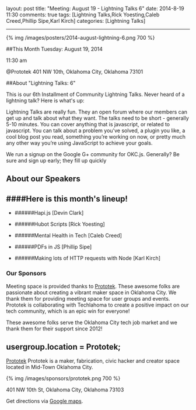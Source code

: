 layout: post
title: "Meeting: August 19 - Lightning Talks 6"
date: 2014-8-19 11:30
comments: true
tags: [Lightning Talks,Rick Yoesting,Caleb Creed,Phillip Sipe,Karl Kirch]
categories: [Lightning Talks]

---
{% img /images/posters/2014-august-lightning-6.png 700 %}

##This Month
Tuesday: August 19, 2014

11:30 am

@Prototek
401 NW 10th,
Oklahoma City, Oklahoma
73101


##About "Lightning Talks: 6"

This is our 6th Installment of Community Lightning Talks. Never heard of a lightning talk? Here is what's up:

Lightning Talks are really fun. They an open forum where our members can get up and talk about what they want. The talks need to be short - generally 5-10 minutes. You can cover anything that is javascript, or related to javascript. You can talk about a problem you've solved, a plugin you like, a cool blog post you read, something you’re working on now, or pretty much any other way you’re using JavaScript to achieve your goals.

We run a signup on the Google G+ community for OKC.js.  Generally? Be sure and sign up early; they fill up quickly

<!-- more -->

## About our Speakers

####Here is this month's lineup!
----------------------------------------------------------
- ######Hapi.js [Devin Clark]

- ######Hubot Scripts [Rick Yoesting]

- ######Mental Health in Tech [Caleb Creed]

- ######PDFs in JS [Phillip Sipe] 

- ######Making lots of HTTP requests with Node [Karl Kirch]

### Our Sponsors
Meeting space is provided thanks to [Prototek](http://www.prototekokc.com). These awesome folks are passionate about creating a vibrant maker space in Oklahoma City. We thank them for providing meeting space for user groups and events. Prototek is collaborating with Techlahoma to create a positive impact on our tech community, which is an epic win for everyone!

These awesome folks serve the Oklahoma City tech job market and we thank them for their support since 2012!

## usergroup.location = Prototek;


[Prototek](http://prototekokc.com/) Prototek is a maker, fabrication, civic hacker and creator space located in Mid-Town Oklahoma City.

{% img /images/sponsors/prototek.png 700 %}

401 NW 10th St, Oklahoma City, Oklahoma 73103

Get directions via [Google maps](https://www.google.com/maps/place/401+NW+10th+St/@35.478527,-97.519417,17z/data=!3m1!4b1!4m2!3m1!1s0x87b21733fd30d655:0xce3a1cd9b95c8415).